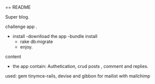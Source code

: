 == README

Super blog.

challenge app .

  * install
     -downlload the app
     -bundle install
     - rake db:migrate
     - enjoy.

content
  - the app contain:  Authetication, crud posts , comment and replies.

  used:
   gem tinymce-rails, devise and gibbon for mailist with mailchimp
